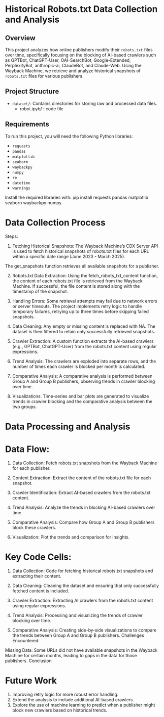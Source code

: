 # Historical Robots.txt Data Collection and Analysis

## Overview
This project analyzes how online publishers modify their `robots.txt` files over time, specifically focusing on the blocking of AI-based crawlers such as GPTBot, ChatGPT-User, OAI-SearchBot, Google-Extended, PerplexityBot, anthropic-ai, ClaudeBot, and Claude-Web. Using the Wayback Machine, we retrieve and analyze historical snapshots of `robots.txt` files for various publishers.

## Project Structure

- `dataset/`: Contains directories for storing raw and processed data files.
  - robot.ipyb/ : code file 
## Requirements

To run this project, you will need the following Python libraries:
- `requests`
- `pandas`
- `matplotlib`
- `seaborn`
- `waybackpy`
- `numpy`
- `re`
- `datetime`
- `warnings`

Install the required libraries with:
pip install requests pandas matplotlib seaborn waybackpy numpy

# Data Collection Process

Steps:

1. Fetching Historical Snapshots:
The Wayback Machine’s CDX Server API is used to fetch historical snapshots of robots.txt files for each URL within a specific date range (June 2023 - March 2025).

The get_snapshots function retrieves all available snapshots for a publisher.

2. Robots.txt Data Extraction:
Using the fetch_robots_txt_content function, the content of each robots.txt file is retrieved from the Wayback Machine. If successful, the file content is stored along with the timestamp of the snapshot.

3. Handling Errors:
Some retrieval attempts may fail due to network errors or server timeouts. The project implements retry logic to handle temporary failures, retrying up to three times before skipping failed snapshots.

4. Data Cleaning:
Any empty or missing content is replaced with NA. The dataset is then filtered to retain only successfully retrieved snapshots.

5. Crawler Extraction:
A custom function extracts the AI-based crawlers (e.g., GPTBot, ChatGPT-User) from the robots.txt content using regular expressions.

6. Trend Analysis:
The crawlers are exploded into separate rows, and the number of times each crawler is blocked per month is calculated.

7. Comparative Analysis:
A comparative analysis is performed between Group A and Group B publishers, observing trends in crawler blocking over time.

8. Visualizations:
Time-series and bar plots are generated to visualize trends in crawler blocking and the comparative analysis between the two groups.

# Data Processing and Analysis
# Data Flow:
1. Data Collection: Fetch robots.txt snapshots from the Wayback Machine for each publisher.

2. Content Extraction: Extract the content of the robots.txt file for each snapshot.

3. Crawler Identification: Extract AI-based crawlers from the robots.txt content.

4. Trend Analysis: Analyze the trends in blocking AI-based crawlers over time.

5. Comparative Analysis: Compare how Group A and Group B publishers block these crawlers.

6. Visualization: Plot the trends and comparison for insights.

# Key Code Cells:

1. Data Collection: Code for fetching historical robots.txt snapshots and extracting their content.

2. Data Cleaning: Cleaning the dataset and ensuring that only successfully fetched content is included.

3. Crawler Extraction: Extracting AI crawlers from the robots.txt content using regular expressions.

4. Trend Analysis: Processing and visualizing the trends of crawler blocking over time.

5. Comparative Analysis: Creating side-by-side visualizations to compare the trends between Group A and Group B publishers.
Challenges Encountered


Missing Data: Some URLs did not have available snapshots in the Wayback Machine for certain months, leading to gaps in the data for those publishers.
Conclusion

# Future Work

1. Improving retry logic for more robust error handling.
2. Extend the analysis to include additional AI-based crawlers.
3. Explore the use of machine learning to predict when a publisher might block new crawlers based on historical trends.

